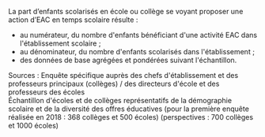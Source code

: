 <p>
  La part d’enfants scolarisés en école ou collège se voyant proposer une action d’EAC en temps scolaire résulte : 
  <ul>
    <li>au numérateur, du nombre d'enfants bénéficiant d'une activité EAC dans l'établissement scolaire ;</li>
    <li>au dénominateur, du nombre d'enfants scolarisés dans l'établissement ;</li>
    <li>des données de base agrégées et pondérées suivant l'échantillon.</li>
    </ul>
  </p>
  <p>
    Sources : Enquête spécifique auprès des chefs d'établissement et des professeurs principaux (collèges) / des directeurs d'école et des professeurs des écoles
    <br>
    Échantillon d'écoles et de collèges représentatifs de la démographie scolaire et de la diversité des offres éducatives (pour la première enquête réalisée en 2018 : 368 collèges et 500 écoles) (perspectives : 700 collèges et 1000 écoles)
  </p>
</p>
